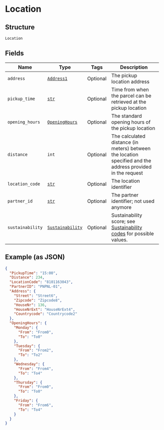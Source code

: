 
# Location

## Structure

`Location`

## Fields

| Name | Type | Tags | Description |
|  --- | --- | --- | --- |
| `address` | [`Address1`](../../doc/models/address-1.md) | Optional | The pickup location address |
| `pickup_time` | [`str`](../../doc/models/string-enum.md) | Optional | Time from when the parcel can be retrieved at the pickup location |
| `opening_hours` | [`OpeningHours`](../../doc/models/opening-hours.md) | Optional | The standard opening hours of the pickup location |
| `distance` | `int` | Optional | The calculated distance (in meters) between the location specified and the address provided in the request |
| `location_code` | [`str`](../../doc/models/string-enum.md) | Optional | The location identifier |
| `partner_id` | [`str`](../../doc/models/string-enum.md) | Optional | The partner identifier; not used anymore |
| `sustainability` | [`Sustainability`](../../doc/models/sustainability.md) | Optional | Sustainability score; see [Sustainability codes](#tag/Reference-codes/Sustainability-codes) for possible values. |

## Example (as JSON)

```json
{
  "PickupTime": "15:00",
  "Distance": 234,
  "LocationCode": "8101163043",
  "PartnerID": "PNPNL-01",
  "Address": {
    "Street": "Street6",
    "Zipcode": "Zipcode8",
    "HouseNr": 136,
    "HouseNrExt": "HouseNrExt4",
    "Countrycode": "Countrycode2"
  },
  "OpeningHours": {
    "Monday": {
      "From": "From0",
      "To": "To0"
    },
    "Tuesday": {
      "From": "From2",
      "To": "To2"
    },
    "Wednesday": {
      "From": "From4",
      "To": "To4"
    },
    "Thursday": {
      "From": "From0",
      "To": "To0"
    },
    "Friday": {
      "From": "From6",
      "To": "To4"
    }
  }
}
```

